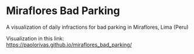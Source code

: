 # Miraflores Bad Parking
A visualization of daily infractions for bad parking in Miraflores, Lima (Peru)

Visualization in this link: https://paolorivas.github.io/miraflores_bad_parking/
